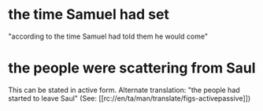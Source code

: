# the time Samuel had set

"according to the time Samuel had told them he would come"

# the people were scattering from Saul

This can be stated in active form. Alternate translation: "the people had started to leave Saul" (See: [[rc://en/ta/man/translate/figs-activepassive]])

